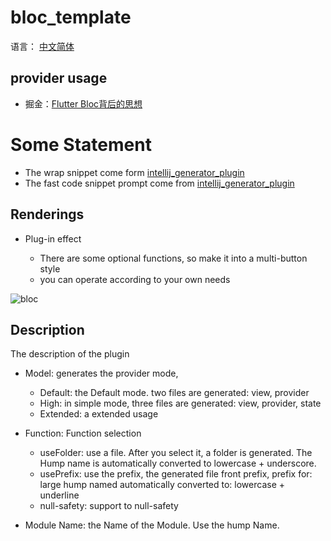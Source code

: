 # bloc_template

语言： [中文简体](https://juejin.cn/post/6968272002515894303)

## provider usage

- 掘金：[Flutter Bloc背后的思想](https://juejin.cn/post/6973900070358319135) 

# Some Statement

- The wrap snippet come form [intellij_generator_plugin](https://github.com/felangel/bloc/blob/master/extensions/intellij/intellij_generator_plugin/src/main/java/com/bloc/intellij_generator_plugin/intention_action/Snippets.java)
- The fast code snippet prompt come from [intellij_generator_plugin](https://github.com/felangel/bloc/blob/master/extensions/intellij/intellij_generator_plugin/src/main/resources/liveTemplates/Bloc.xml)

## Renderings

- Plug-in effect

   - There are some optional functions, so make it into a multi-button style 
   - you can operate according to your own needs

![bloc](https://cdn.jsdelivr.net/gh/CNAD666/MyData@master/pic/flutter/blog/20210720181037.gif)

## Description

The description of the plugin

- Model: generates the provider mode,

    - Default: the Default mode. two files are generated: view, provider
    - High: in simple mode, three files are generated: view, provider, state
    - Extended: a extended usage

- Function: Function selection
    - useFolder: use a file. After you select it, a folder is generated. The Hump name is automatically converted to lowercase + underscore.
    - usePrefix: use the prefix, the generated file front prefix, prefix for: large hump named automatically converted to: lowercase + underline
    - null-safety: support to null-safety

- Module Name: the Name of the Module. Use the hump Name.
